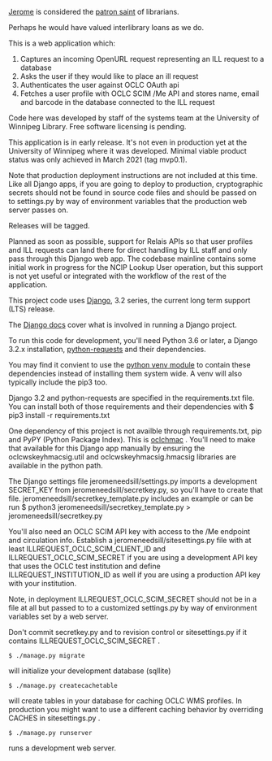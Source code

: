 [Jerome](https://en.wikipedia.org/wiki/Jerome) is considered the [patron saint](https://www.luther.edu/library/about/history/40th/jerome/) of librarians.

Perhaps he would have valued interlibrary loans as we do.

This is a web application which:
 1) Captures an incoming OpenURL request representing an ILL request to a database
 2) Asks the user if they would like to place an ill request
 3) Authenticates the user against OCLC OAuth api
 4) Fetches a user profile with OCLC SCIM /Me API and stores name, email and barcode in the database connected to the ILL request

Code here was developed by staff of the systems team at the University of Winnipeg Library. Free software licensing is pending.

This application is in early release. It's not even in production yet at the University of Winnipeg where it was developed. Minimal viable product status was only achieved in March 2021 (tag mvp0.1).

Note that production deployment instructions are not included at this time. Like all Django apps, if you are going to deploy to production, cryptographic secrets should not be found in source code files and should be passed on to settings.py by way of environment variables that the production web server passes on.

Releases will be tagged.

Planned as soon as possible, support for Relais APIs so that user profiles and ILL requests can land there for direct handling by ILL staff and only pass through this Django web app. The codebase mainline contains some initial work in progress for the NCIP Lookup User operation, but this support is not yet useful or integrated with the workflow of the rest of the application.

This project code uses [Django](https://djangoproject.com), 3.2 series, the current long term support (LTS) release.

The [Django docs](https://docs.djangoproject.com/en/3.2/) cover what is involved in running a Django project.

To run this code for development, you'll need Python 3.6 or later, a Django 3.2.x installation, [python-requests](https://docs.python-requests.org/) and their dependencies.

You may find it convient to use the [python venv module](https://docs.python.org/3/library/venv.html) to contain these dependencies instead of installing them system wide. A venv will also typically include the pip3 too.

Django 3.2 and python-requests are specified in the requirements.txt file. You can install both of those requirements and their dependencies with
$ pip3 install -r requirements.txt

One dependency of this project is not availble through requirements.txt, pip and PyPY (Python Package Index). This is [oclchmac](https://github.com/uwinnipeglibrarysystems/oclchmac) .  You'll need to make that available for this Django app manually by ensuring the oclcwskeyhmacsig.util and oclcwskeyhmacsig.hmacsig libraries are available in the python path.

The Django settings file jeromeneedsill/settings.py imports a development SECRET_KEY from jeromeneedsill/secretkey.py, so you'll have to create that file. jeromeneedsill/secretkey_template.py includes an example or can be run
$ python3 jeromeneedsill/secretkey_template.py > jeromeneedsill/secretkey.py

You'll also need an OCLC SCIM API key with access to the /Me endpoint and circulation info. Establish a jeromeneedsill/sitesettings.py file with at least ILLREQUEST_OCLC_SCIM_CLIENT_ID and ILLREQUEST_OCLC_SCIM_SECRET if you are using a development API key that uses the OCLC test institution and define ILLREQUEST_INSTITUTION_ID as well if you are using a production API key with your institution.

Note, in deployment ILLREQUEST_OCLC_SCIM_SECRET should not be in a file at all but passed to to a customized settings.py by way of environment variables set by a web server.

Don't commit secretkey.py and to revision control or sitesettings.py if it contains ILLREQUEST_OCLC_SCIM_SECRET .

`$ ./manage.py migrate`

will initialize your development database (sqllite)

`$ ./manage.py createcachetable`

will create tables in your database for caching OCLC WMS profiles. In production
you might want to use a different caching behavior by overriding CACHES in sitesettings.py .

`$ ./manage.py runserver`

runs a development web server.
